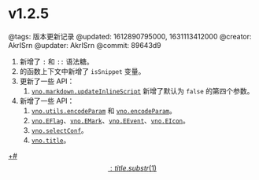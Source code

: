 # v1.2.5

@tags: 版本更新记录
@updated: 1612890795000, 1631113412000
@creator: AkrISrn
@updater: AkrISrn
@commit: 89643d9

1. [](/zh/docs/inline-script.md "#")新增了 `:` 和 `::` 语法糖。
1. [](/zh/docs/inline-script.md "#")的函数上下文中新增了 `isSnippet` 变量。
1. 更新了一些 API：
    1. [`vno.markdown.updateInlineScript`](/zh/api/markdown.md "#") 新增了默认为 `false` 的第四个参数。
1. 新增了一些 API：
    1. [`vno.utils.encodeParam`](/zh/api/utils.md "#") 和 [`vno.encodeParam`](/zh/api/vno.md "#")。
    1. [`vno.EFlag`](/zh/api/vno.md "#")、[`vno.EMark`](/zh/api/vno.md "#")、[`vno.EEvent`](/zh/api/vno.md "#")、[`vno.EIcon`](/zh/api/vno.md "#")。
    1. [`vno.selectConf`](/zh/api/vno.md "#")。
    1. [`vno.title`](/zh/api/vno.md "#")。

[+#$$: title.substr(1) $$](/zh/releases/download.md)
